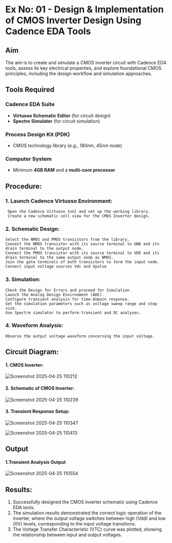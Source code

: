 # Ex No: 01 - Design & Implementation of CMOS Inverter Design Using Cadence EDA Tools

## Aim
The aim is to create and simulate a CMOS inverter circuit with Cadence EDA tools, assess its key electrical properties, and explore foundational CMOS principles, including the design workflow and simulation approaches.

## Tools Required

### Cadence EDA Suite
- **Virtuoso Schematic Editor** (for circuit design)  
- **Spectre Simulator** (for circuit simulation)  

### Process Design Kit (PDK)
- CMOS technology library (e.g., 180nm, 45nm node)  

### Computer System
- Minimum **4GB RAM** and a **multi-core processor**

## Procedure:
### 1. Launch Cadence Virtuoso Environment:
     Open the Cadence Virtuoso tool and set up the working library.
     Create a new schematic cell view for the CMOS Inverter design.
### 2. Schematic Design:
    Select the NMOS and PMOS transistors from the library.
    Connect the NMOS transistor with its source terminal to GND and its drain terminal to the output node.
    Connect the PMOS transistor with its source terminal to VDD and its drain terminal to the same output node as NMOS.
    Join the gate terminals of both transistors to form the input node.
    Connect input voltage sources Vdc and Vpulse
### 3. Simulation:
    Check the Design for Errors and proceed for Simulation
    Launch the Analog Design Environment (ADE).
    Configure transient analysis for time-domain response.
    Set the simulation parameters such as voltage sweep range and step size.
    Use Spectre simulator to perform transient and DC analyses.
### 4. Waveform Analysis:
    Observe the output voltage waveform concerning the input voltage.

## Circuit Diagram:
#### 1. CMOS Inverter:

![Screenshot 2025-04-25 110212](https://github.com/user-attachments/assets/e5479117-0c6e-4815-8c62-5e0a3f6db987)



#### 2. Schematic of CMOS Inverter:

  ![Screenshot 2025-04-25 110239](https://github.com/user-attachments/assets/f7c84759-c014-4511-8e3d-eabf482cf529)


#### 3. Transient Response Setup:


![Screenshot 2025-04-25 110347](https://github.com/user-attachments/assets/63c3a4c8-56ef-4b77-9190-02e3f7039f02)



![Screenshot 2025-04-25 110413](https://github.com/user-attachments/assets/c831864a-021b-43ee-b17d-ab468f53fe26)



## Output
#### 1.Transient Analysis Output

  ![Screenshot 2025-04-25 110554](https://github.com/user-attachments/assets/bfb0bd4a-dee0-4990-be5a-d60a60a28fcb)



## Results:

1.	Successfully designed the CMOS inverter schematic using Cadence EDA tools.
2.	The simulation results demonstrated the correct logic operation of the inverter, where the output voltage switches between high (Vdd) and low (0V) levels, corresponding to the input voltage transitions.
3.	The Voltage Transfer Characteristic (VTC) curve was plotted, showing the relationship between input and output voltages.











